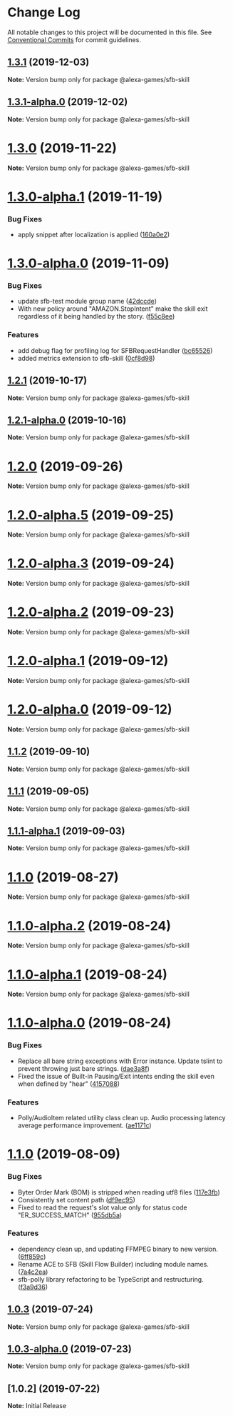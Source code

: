 # Change Log

All notable changes to this project will be documented in this file.
See [Conventional Commits](https://conventionalcommits.org) for commit guidelines.

## [1.3.1](http://git.amazon.com:2222/pkg/AlexaGamesSkillFlowBuilder/compare/v1.3.1-alpha.0...v1.3.1) (2019-12-03)

**Note:** Version bump only for package @alexa-games/sfb-skill






## [1.3.1-alpha.0](http://git.amazon.com:2222/pkg/AlexaGamesSkillFlowBuilder/compare/v1.3.0...v1.3.1-alpha.0) (2019-12-02)

**Note:** Version bump only for package @alexa-games/sfb-skill






# [1.3.0](http://git.amazon.com:2222/pkg/AlexaGamesSkillFlowBuilder/compare/v1.3.0-alpha.1...v1.3.0) (2019-11-22)

**Note:** Version bump only for package @alexa-games/sfb-skill





# [1.3.0-alpha.1](http://git.amazon.com:2222/pkg/AlexaGamesSkillFlowBuilder/compare/v1.3.0-alpha.0...v1.3.0-alpha.1) (2019-11-19)


### Bug Fixes

* apply snippet after localization is applied ([160a0e2](http://git.amazon.com:2222/pkg/AlexaGamesSkillFlowBuilder/commits/160a0e2edbce555583657949cdf49b615e5d7b52))





# [1.3.0-alpha.0](http://git.amazon.com:2222/pkg/AlexaGamesSkillFlowBuilder/compare/v1.2.1...v1.3.0-alpha.0) (2019-11-09)


### Bug Fixes

* update sfb-test module group name ([42dccde](http://git.amazon.com:2222/pkg/AlexaGamesSkillFlowBuilder/commits/42dccde9906a04eab1a6998520d17bc8ff10f880))
* With new policy around "AMAZON.StopIntent" make the skill exit regardless of it being handled by the story. ([f55c8ee](http://git.amazon.com:2222/pkg/AlexaGamesSkillFlowBuilder/commits/f55c8eeadae8db230bca5f4597217b81b22331c5))


### Features

* add debug flag for profiling log for SFBRequestHandler ([bc65526](http://git.amazon.com:2222/pkg/AlexaGamesSkillFlowBuilder/commits/bc65526e0d44d7175c19dfaba373ed0edf323c50))
* added metrics extension to sfb-skill ([0cf8d98](http://git.amazon.com:2222/pkg/AlexaGamesSkillFlowBuilder/commits/0cf8d98365d3dccf8b56ff214f12603b423fd9dd))





## [1.2.1](http://git.amazon.com:2222/pkg/AlexaGamesSkillFlowBuilder/compare/v1.2.1-alpha.0...v1.2.1) (2019-10-17)

**Note:** Version bump only for package @alexa-games/sfb-skill





## [1.2.1-alpha.0](http://git.amazon.com:2222/pkg/AlexaGamesSkillFlowBuilder/compare/v1.2.0...v1.2.1-alpha.0) (2019-10-16)

**Note:** Version bump only for package @alexa-games/sfb-skill





# [1.2.0](http://git.amazon.com:2222/pkg/AlexaGamesSkillFlowBuilder/compare/v1.2.0-alpha.5...v1.2.0) (2019-09-26)

**Note:** Version bump only for package @alexa-games/sfb-skill





# [1.2.0-alpha.5](http://git.amazon.com:2222/pkg/AlexaGamesSkillFlowBuilder/compare/v1.2.0-alpha.4...v1.2.0-alpha.5) (2019-09-25)

**Note:** Version bump only for package @alexa-games/sfb-skill





# [1.2.0-alpha.3](http://git.amazon.com:2222/pkg/AlexaGamesSkillFlowBuilder/compare/v1.2.0-alpha.2...v1.2.0-alpha.3) (2019-09-24)

**Note:** Version bump only for package @alexa-games/sfb-skill





# [1.2.0-alpha.2](http://git.amazon.com:2222/pkg/AlexaGamesSkillFlowBuilder/compare/v1.2.0-alpha.1...v1.2.0-alpha.2) (2019-09-23)

**Note:** Version bump only for package @alexa-games/sfb-skill





# [1.2.0-alpha.1](http://git.amazon.com:2222/pkg/AlexaGamesSkillFlowBuilder/compare/v1.2.0-alpha.0...v1.2.0-alpha.1) (2019-09-12)

**Note:** Version bump only for package @alexa-games/sfb-skill





# [1.2.0-alpha.0](http://git.amazon.com:2222/pkg/AlexaGamesSkillFlowBuilder/compare/v1.1.2...v1.2.0-alpha.0) (2019-09-12)

**Note:** Version bump only for package @alexa-games/sfb-skill





## [1.1.2](http://git.amazon.com:2222/pkg/AlexaGamesSkillFlowBuilder/compare/v1.1.1...v1.1.2) (2019-09-10)

**Note:** Version bump only for package @alexa-games/sfb-skill





## [1.1.1](http://git.amazon.com:2222/pkg/AlexaGamesSkillFlowBuilder/compare/v1.1.1-alpha.1...v1.1.1) (2019-09-05)

**Note:** Version bump only for package @alexa-games/sfb-skill





## [1.1.1-alpha.1](http://git.amazon.com:2222/pkg/AlexaGamesSkillFlowBuilder/compare/v1.1.1-alpha.0...v1.1.1-alpha.1) (2019-09-03)

**Note:** Version bump only for package @alexa-games/sfb-skill





# [1.1.0](http://git.amazon.com:2222/pkg/AlexaGamesSkillFlowBuilder/compare/v1.1.0-alpha.6...v1.1.0) (2019-08-27)

**Note:** Version bump only for package @alexa-games/sfb-skill





# [1.1.0-alpha.2](http://git.amazon.com:2222/pkg/AlexaGamesSkillFlowBuilder/compare/v1.1.0-alpha.1...v1.1.0-alpha.2) (2019-08-24)

**Note:** Version bump only for package @alexa-games/sfb-skill





# [1.1.0-alpha.1](http://git.amazon.com:2222/pkg/AlexaGamesSkillFlowBuilder/compare/v1.1.0-alpha.0...v1.1.0-alpha.1) (2019-08-24)

**Note:** Version bump only for package @alexa-games/sfb-skill





# [1.1.0-alpha.0](http://git.amazon.com:2222/pkg/AlexaGamesSkillFlowBuilder/compare/v1.0.3...v1.1.0-alpha.0) (2019-08-24)


### Bug Fixes

*  Replace all bare string exceptions with Error instance. Update tslint to prevent throwing just bare strings. ([dae3a8f](http://git.amazon.com:2222/pkg/AlexaGamesSkillFlowBuilder/commits/dae3a8f))
* Fixed the issue of Built-in Pausing/Exit intents ending the skill even when defined by "hear" ([4157088](http://git.amazon.com:2222/pkg/AlexaGamesSkillFlowBuilder/commits/4157088))


### Features

* Polly/AudioItem related utility class clean up. Audio processing latency average performance improvement. ([ae1171c](http://git.amazon.com:2222/pkg/AlexaGamesSkillFlowBuilder/commits/ae1171c))





# [1.1.0](http://git.amazon.com:2222/pkg/AlexaGamesABCQuickStartPackage/compare/v1.0.3...v1.1.0) (2019-08-09)


### Bug Fixes

* Byter Order Mark (BOM) is stripped when reading utf8 files ([117e3fb](http://git.amazon.com:2222/pkg/AlexaGamesABCQuickStartPackage/commits/117e3fb))
* Consistently set content path ([df9ec95](http://git.amazon.com:2222/pkg/AlexaGamesABCQuickStartPackage/commits/df9ec95))
* Fixed to read the request's slot value only for status code "ER_SUCCESS_MATCH" ([955db5a](http://git.amazon.com:2222/pkg/AlexaGamesABCQuickStartPackage/commits/955db5a))


### Features

* dependency clean up, and updating FFMPEG binary to new version. ([6ff859c](http://git.amazon.com:2222/pkg/AlexaGamesABCQuickStartPackage/commits/6ff859c))
* Rename ACE to SFB (Skill Flow Builder) including module names. ([7a4c2ea](http://git.amazon.com:2222/pkg/AlexaGamesABCQuickStartPackage/commits/7a4c2ea))
* sfb-polly library refactoring to be TypeScript and restructuring. ([f3a9d36](http://git.amazon.com:2222/pkg/AlexaGamesABCQuickStartPackage/commits/f3a9d36))





## [1.0.3](http://git.amazon.com:2222/pkg/AlexaGamesABCQuickStartPackage/compare/v1.0.3-alpha.0...v1.0.3) (2019-07-24)

**Note:** Version bump only for package @alexa-games/sfb-skill





## [1.0.3-alpha.0](http://git.amazon.com:2222/pkg/AlexaGamesABCQuickStartPackage/compare/v1.0.2...v1.0.3-alpha.0) (2019-07-23)

**Note:** Version bump only for package @alexa-games/sfb-skill





## [1.0.2] (2019-07-22)

**Note:** Initial Release
